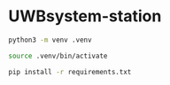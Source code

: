 # UWBsystem-station

``` bash
python3 -m venv .venv

source .venv/bin/activate

pip install -r requirements.txt


```
